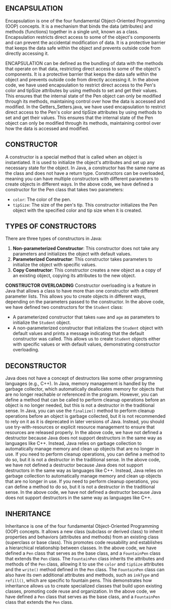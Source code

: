 ## ENCAPSULATION
Encapsulation is one of the four fundamental Object-Oriented Programming (OOP) concepts.
It is a mechanism that binds the data (attributes) and methods (functions) together in a single unit, known as a class. 
Encapsulation restricts direct access to some of the object's components and can prevent the accidental modification of data.
It is a protective barrier that keeps the data safe within the object and prevents outside code from directly accessing it. 

ENCAPSULATION can be defined as the bundling of data with the methods that operate on that data, restricting direct access to some of the object's components. 
It is a protective barrier that keeps the data safe within the object and prevents outside code from directly accessing it.
In the above code, we have used encapsulation to restrict direct access to the Pen's color and tipSize attributes by using methods to set and get their values. 
This ensures that the internal state of the Pen object can only be modified through its methods, maintaining control over how the data is accessed and modified.
In the Getters_Setters.java, we have used encapsulation to restrict direct access to the Pen's color and tipSize attributes by using methods to set and get their values. 
This ensures that the internal state of the Pen object can only be modified through its methods, maintaining control over how the data is accessed and modified.

## CONSTRUCTOR
A constructor is a special method that is called when an object is instantiated.
It is used to initialize the object's attributes and set up any necessary state for the object.
In Java, a constructor has the same name as the class and does not have a return type.
Constructors can be overloaded, meaning you can have multiple constructors with different parameters to create objects in different ways.
In the above code, we have defined a constructor for the Pen class that takes two parameters:
- `color`: The color of the pen.
- `tipSize`: The size of the pen's tip.
This constructor initializes the Pen object with the specified color and tip size when it is created.

## TYPES OF CONSTRUCTORS
There are three types of constructors in Java:
1. **Non-parameterized Constructor**: This constructor does not take any parameters and initializes the object with default values.
2. **Parameterized Constructor**: This constructor takes parameters to initialize the object with specific values.
3. **Copy Constructor**: This constructor creates a new object as a copy of an existing object, copying its attributes to the new object.

**CONSTRUCTOR OVERLOADING**
Constructor overloading is a feature in Java that allows a class to have more than one constructor with different parameter lists.
This allows you to create objects in different ways, depending on the parameters passed to the constructor.
In the above code, we have defined two constructors for the `Student` class:
- A parameterized constructor that takes `name` and `age` as parameters to initialize the `Student` object.
- A non-parameterized constructor that initializes the `Student` object with default values and prints a message indicating that the default constructor was called.
This allows us to create `Student` objects either with specific values or with default values, demonstrating constructor overloading.

## DECONSTRUCTOR
Java does not have a concept of destructors like some other programming languages (e.g., C++). 
In Java, memory management is handled by the garbage collector, which automatically deallocates memory for objects that are no longer reachable or referenced in the program.
However, you can define a method that can be called to perform cleanup operations before an object is no longer needed, but this is not a destructor in the traditional sense.
In Java, you can use the `finalize()` method to perform cleanup operations before an object is garbage collected, but it is not recommended to rely on it as it is deprecated in later versions of Java.
Instead, you should use try-with-resources or explicit resource management to ensure that resources are released properly.
In the above code, we have not defined a destructor because Java does not support destructors in the same way as languages like C++. 
Instead, Java relies on garbage collection to automatically manage memory and clean up objects that are no longer in use.
If you need to perform cleanup operations, you can define a method to do so, but it is not a destructor in the traditional sense.
In the above code, we have not defined a destructor because Java does not support destructors in the same way as languages like C++. 
Instead, Java relies on garbage collection to automatically manage memory and clean up objects that are no longer in use.
If you need to perform cleanup operations, you can define a method to do so, but it is not a destructor in the traditional sense.
In the above code, we have not defined a destructor because Java does not support destructors in the same way as languages like C++. 

## INHERITANCE
Inheritance is one of the four fundamental Object-Oriented Programming (OOP) concepts.
It allows a new class (subclass or derived class) to inherit properties and behaviors (attributes and methods) from an existing class (superclass or base class).
This promotes code reusability and establishes a hierarchical relationship between classes. 
In the above code, we have defined a `Pen` class that serves as the base class, and a `FountainPen` class that extends the `Pen` class.
The `FountainPen` class inherits the attributes and methods of the `Pen` class, allowing it to use the `color` and `tipSize` attributes and the `write()` method
defined in the `Pen` class.
The `FountainPen` class can also have its own additional attributes and methods, such as `inkType` and `refill()`, which are specific to fountain pens.
This demonstrates how inheritance allows us to create specialized classes that build upon existing classes, promoting code reuse and organization.
In the above code, we have defined a `Pen` class that serves as the base class, and a `FountainPen` class that extends the `Pen` class.


